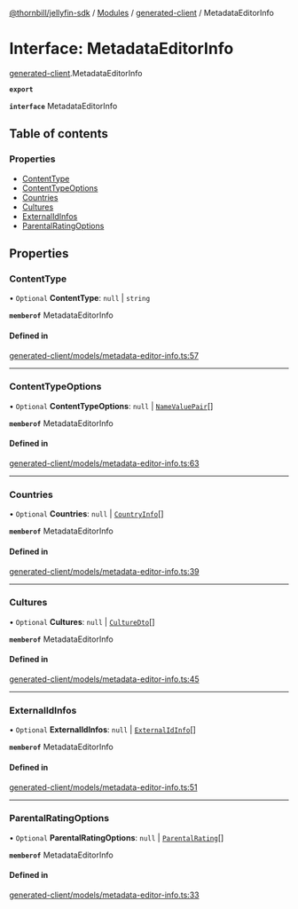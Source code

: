 [@thornbill/jellyfin-sdk](../README.md) / [Modules](../modules.md) / [generated-client](../modules/generated_client.md) / MetadataEditorInfo

# Interface: MetadataEditorInfo

[generated-client](../modules/generated_client.md).MetadataEditorInfo

**`export`**

**`interface`** MetadataEditorInfo

## Table of contents

### Properties

- [ContentType](generated_client.MetadataEditorInfo.md#contenttype)
- [ContentTypeOptions](generated_client.MetadataEditorInfo.md#contenttypeoptions)
- [Countries](generated_client.MetadataEditorInfo.md#countries)
- [Cultures](generated_client.MetadataEditorInfo.md#cultures)
- [ExternalIdInfos](generated_client.MetadataEditorInfo.md#externalidinfos)
- [ParentalRatingOptions](generated_client.MetadataEditorInfo.md#parentalratingoptions)

## Properties

### ContentType

• `Optional` **ContentType**: ``null`` \| `string`

**`memberof`** MetadataEditorInfo

#### Defined in

[generated-client/models/metadata-editor-info.ts:57](https://github.com/thornbill/jellyfin-sdk-typescript/blob/03092f3/src/generated-client/models/metadata-editor-info.ts#L57)

___

### ContentTypeOptions

• `Optional` **ContentTypeOptions**: ``null`` \| [`NameValuePair`](generated_client.NameValuePair.md)[]

**`memberof`** MetadataEditorInfo

#### Defined in

[generated-client/models/metadata-editor-info.ts:63](https://github.com/thornbill/jellyfin-sdk-typescript/blob/03092f3/src/generated-client/models/metadata-editor-info.ts#L63)

___

### Countries

• `Optional` **Countries**: ``null`` \| [`CountryInfo`](generated_client.CountryInfo.md)[]

**`memberof`** MetadataEditorInfo

#### Defined in

[generated-client/models/metadata-editor-info.ts:39](https://github.com/thornbill/jellyfin-sdk-typescript/blob/03092f3/src/generated-client/models/metadata-editor-info.ts#L39)

___

### Cultures

• `Optional` **Cultures**: ``null`` \| [`CultureDto`](generated_client.CultureDto.md)[]

**`memberof`** MetadataEditorInfo

#### Defined in

[generated-client/models/metadata-editor-info.ts:45](https://github.com/thornbill/jellyfin-sdk-typescript/blob/03092f3/src/generated-client/models/metadata-editor-info.ts#L45)

___

### ExternalIdInfos

• `Optional` **ExternalIdInfos**: ``null`` \| [`ExternalIdInfo`](generated_client.ExternalIdInfo.md)[]

**`memberof`** MetadataEditorInfo

#### Defined in

[generated-client/models/metadata-editor-info.ts:51](https://github.com/thornbill/jellyfin-sdk-typescript/blob/03092f3/src/generated-client/models/metadata-editor-info.ts#L51)

___

### ParentalRatingOptions

• `Optional` **ParentalRatingOptions**: ``null`` \| [`ParentalRating`](generated_client.ParentalRating.md)[]

**`memberof`** MetadataEditorInfo

#### Defined in

[generated-client/models/metadata-editor-info.ts:33](https://github.com/thornbill/jellyfin-sdk-typescript/blob/03092f3/src/generated-client/models/metadata-editor-info.ts#L33)

